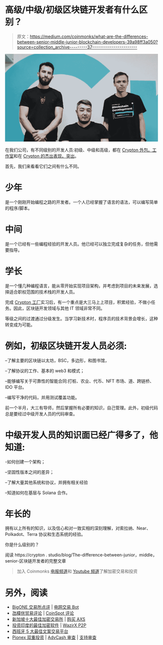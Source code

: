 # 高级/中级/初级区块链开发者有什么区别？

> 原文：<https://medium.com/coinmonks/what-are-the-differences-between-senior-middle-junior-blockchain-developers-39a98ff3a050?source=collection_archive---------37----------------------->

![](img/295c1d4d82a8f0f4fbcd6530fb9ab700.png)

在我们公司，有不同级别的开发人员:初级、中级和高级，都在 [Crypton 外包。工作室](http://crypton.studio/)和在 [Crypton 的杰出表现。突出](https://outstaff.crypton.studio/)。

首先，我们来看看它们之间有什么不同。

# 少年

是一个刚刚开始编程之路的开发者。一个人已经掌握了语言的语法，可以编写简单的程序/脚本。

# 中间

是一个已经有一些编程经验的开发人员。他已经可以独立完成复杂的任务，但他需要指导。

# 学长

是一个懂几种编程语言，能从零开始实现项目架构，并考虑到项目的未来发展，选择适合职权范围的技术栈的开发人员。

完成 [Crypton 工厂](https://factory.crypton.studio/)实习后，有一个重点是大三马上上项目，积累经验，不做小任务。因此，区块链开发领域与其他 IT 领域非常不同。

等级之间的过渡通过分级发生。当学习新技术时，程序员的技术背景会增长，这种转变成为可能。

# 例如，初级区块链开发人员必须:

–了解主要的区块链以太坊，BSC，多边形，和图书馆，

–了解协议的工作、基本的 web3 和模式；

–能够编写关于可靠性的智能合同:打桩、农业、代币、NFT 市场、道、跨链桥、IDO 平台。

–编写干净的代码，并用测试覆盖功能。

前一个半月，大三有导师，然后掌握所有必要的知识，自己管理。此外，初级代码总是要经过中级开发人员的代码审查。

# 中级开发人员的知识面已经广得多了，他知道:

-如何创建一个架构；

–坚固性版本之间的差异；

–了解大量其他系统和协议，并拥有相关经验

–知道如何在基层与 Solana 合作。

# 年长的

拥有以上所有的知识，以及信心和对一致实相的深刻理解，对索拉纳、Near、Polkadot、Terra 协议和生态系统的经验。

你是什么级别的？

阅读 https://crypton . studio/blog/The-difference-between-junior，middle，senior-区块链开发者的完整文章

> 加入 Coinmonks [电报频道](https://t.me/coincodecap)和 [Youtube 频道](https://www.youtube.com/c/coinmonks/videos)了解加密交易和投资

# 另外，阅读

*   [BigONE 交易所点评](/coinmonks/bigone-exchange-review-64705d85a1d4) | [电网交易 Bot](https://coincodecap.com/grid-trading)
*   [氹欞侊贸易评论](https://coincodecap.com/anny-trade-review) | [CoinSpot 评论](https://coincodecap.com/coinspot-review)
*   [新加坡十大最佳加密交易所](https://coincodecap.com/crypto-exchange-in-singapore) | [购买 AXS](https://coincodecap.com/buy-axs-token)
*   [投资印度的最佳加密软件](https://coincodecap.com/best-crypto-to-invest-in-india-in-2021) | [WazirX P2P](https://coincodecap.com/wazirx-p2p)
*   [西班牙 5 大最佳文案交易平台](https://coincodecap.com/copy-trading-spain)
*   [Pionex 双重投资](https://coincodecap.com/pionex-dual-investment) | [AdvCash 审查](https://coincodecap.com/advcash-review) | [支持审查](https://coincodecap.com/uphold-review)